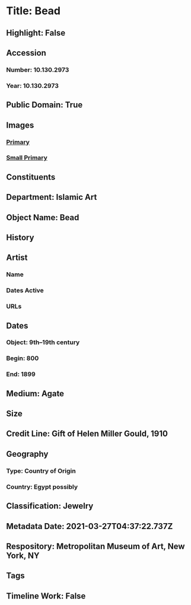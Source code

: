 # Title: Bead
## Highlight: False
## Accession
### Number: 10.130.2973
### Year: 10.130.2973
## Public Domain: True
## Images
### [Primary](https://images.metmuseum.org/CRDImages/is/original/vs10.130.2972.jpg)
### [Small Primary](https://images.metmuseum.org/CRDImages/is/web-large/vs10.130.2972.jpg)
## Constituents
## Department: Islamic Art
## Object Name: Bead
## History
## Artist
### Name
### Dates Active
### URLs
## Dates
### Object: 9th–19th century
### Begin: 800
### End: 1899
## Medium: Agate
## Size
## Credit Line: Gift of Helen Miller Gould, 1910
## Geography
### Type: Country of Origin
### Country: Egypt possibly
## Classification: Jewelry
## Metadata Date: 2021-03-27T04:37:22.737Z
## Respository: Metropolitan Museum of Art, New York, NY
## Tags
## Timeline Work: False